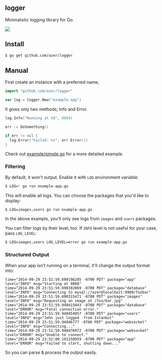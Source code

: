 ## logger

Minimalistic logging library for Go.

![](https://i.cloudup.com/v2nIf6xO2x.png)

## Install

```bash
$ go get github.com/azer/logger
```

## Manual

First create an instance with a preferred name;

```go
import "github.com/azer/logger"

var log = logger.New("example-app")
```

It gives only two methods; Info and Error.

```go
log.Info("Running at %d", 8080)

err := DoSomething()

if err != nil {
  log.Error("Failed: %s", err.Error())
}
```

Check out [example/simple.go](https://github.com/azer/logger/blob/master/example/simple.go) for a more detailed example.

### Filtering

By default, it won't output. Enable it with `LOG` environment variable:

```bash
$ LOG=* go run example-app.go
```

This will enable all logs. You can choose the packages that you'd like to display:

```bash
$ LOG=images,users go run example-app.go
```

In the above example, you'll only see logs from `images` and `users` packages.

You can filter logs by their level, too. If `INFO` level is not useful for your case, pass `LOG_LEVEL`:

```bash
$ LOG=images,users LOG_LEVEL=error go run example-app.go
```

### Structured Output

When your app isn't running on a terminal, it'll change the output format into:

```
time="2014-09-29 23:51:59.690196205 -0700 PDT" package="app" level="INFO" msg="Starting at 9088"
time="2014-09-29 23:51:59.690302069 -0700 PDT" package="database" level="INFO" msg="Connecting to mysql://azer@localhost:9900/foobar"
time="2014-09-29 23:51:59.690315471 -0700 PDT" package="images" level="INFO" msg="Requesting an image at /foo/bar.jpg"
time="2014-09-29 23:51:59.940415043 -0700 PDT" package="database" level="ERROR" msg="Fatal connection error."
time="2014-09-29 23:51:59.940454957 -0700 PDT" package="users" level="INFO" msg="John just logged  from Istanbul"
time="2014-09-29 23:51:59.94046777 -0700 PDT" package="websocket" level="INFO" msg="Connecting..."
time="2014-09-29 23:51:59.940476972 -0700 PDT" package="websocket" level="ERROR" msg="Unable to connect."
time="2014-09-29 23:52:00.191250959 -0700 PDT" package="app" level="ERROR" msg="Failed to start, shutting down..."
```

So you can parse & process the output easily.
